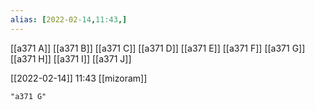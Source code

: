 ```yaml
---
alias: [2022-02-14,11:43,]
---
```

[[a371 A]] [[a371 B]] [[a371 C]] [[a371 D]] [[a371 E]] [[a371 F]] [[a371 G]] [[a371 H]] [[a371 I]] [[a371 J]]

[[2022-02-14]] 11:43
[[mizoram]]
```query
"a371 G"
```